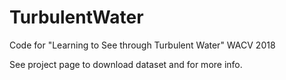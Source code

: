 # TurbulentWater
Code for "Learning to See through Turbulent Water" WACV 2018

See project page to download dataset and for more info.
